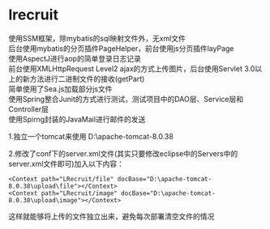 # lrecruit    
使用SSM框架，除mybatis的sql映射文件外，无xml文件    
后台使用mybatis的分页插件PageHelper，前台使用js分页插件layPage    
使用AspectJ进行aop的简单登录日志记录   
前台使用XMLHttpRequest Level2 ajax的方式上传图片，后台使用Servlet 3.0以上的新方法进行二进制文件的接收(getPart)    
简单使用了Sea.js加载部分js文件   
使用Spring整合Junit的方式进行测试，测试项目中的DAO层、Service层和Controller层    
使用Spirng封装的JavaMail进行邮件的发送      

1.独立一个tomcat来使用 D:\apache-tomcat-8.0.38

2.修改了conf下的server.xml文件(其实只要修改eclipse中的Servers中的server.xml文件即可)加入以下内容：
```
<Context path="LRecruit/file" docBase="D:\apache-tomcat-8.0.38\upload\file"></Context>
<Context path="LRecruit/image" docBase="D:\apache-tomcat-8.0.38\upload\image"></Context>
```
这样就能够将上传的文件独立出来，避免每次部署清空文件的情况
